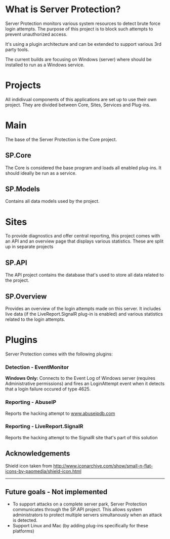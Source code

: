 # What is Server Protection?
Server Protection monitors various system resources to detect brute force login attempts. The purpose of this project is to block such attempts to prevent unauthorized access.

It's using a plugin architecture and can be extended to support various 3rd party tools.

The current builds are focusing on Windows (server) where should be installed to run as a Windows service. 

# **Projects**
All indidivual components of this applications are set up to use their own project. They are divided between Core, Sites, Services and Plug-ins.

# **Main**
The base of the Server Protection is the Core project.

## **SP.Core**
The Core is considered the base program and loads all enabled plug-ins. It should ideally be run as a service. 

## **SP.Models**
Contains all data models used by the project.

# **Sites**
To provide diagnostics and offer central reporting, this project comes with an API and an overview page that displays various statistics.
These are split up in separate projects

## **SP.API**
The API project contains the database that's used to store all data related to the project. 

## **SP.Overview**
Provides an overview of the login attempts made on this server. It includes live data (if the LiveReport.SignalR plug-in is enabled) and various statistics related to the login attempts.

# **Plugins**
Server Protection comes with the following plugins:

### **Detection - EventMonitor**
**Windows Only:** Connects to the Event Log of Windows server (requires Administrative permissions) and fires an LoginAttempt event when it detects
that a login failure occured of type 4625.  

### **Reporting - AbuseIP**
Reports the hacking attempt to www.abuseipdb.com

### **Reporting - LiveReport.SignalR**
Reports the hacking attempt to the SignalR site that's part of this solution

## Acknowledgements
Shield icon taken from http://www.iconarchive.com/show/small-n-flat-icons-by-paomedia/shield-icon.html

---

## Future goals - Not implemented
* To support attacks on a complete server park, Server Protection communicates through the SP.API project. This allows system administrators to protect multiple servers simultanously 
when an attack is detected.
* Support Linux and Mac (by adding plug-ins specifically for these platforms)
